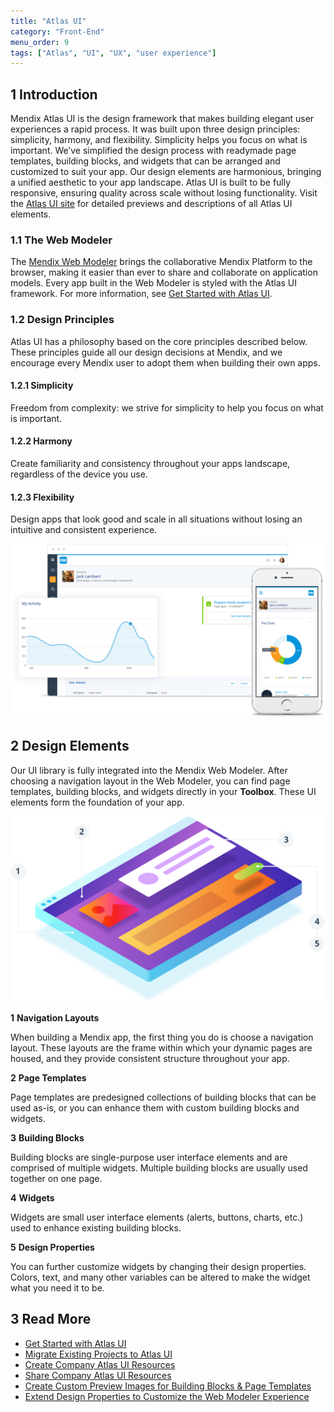 ```yaml
---
title: "Atlas UI"
category: "Front-End"
menu_order: 9
tags: ["Atlas", "UI", "UX", "user experience"]
---
```


## 1 Introduction

Mendix Atlas UI is the design framework that makes building elegant user experiences a rapid process. It was built upon three design principles: simplicity, harmony, and flexibility. Simplicity helps you focus on what is important. We’ve simplified the design process with readymade page templates, building blocks, and widgets that can be arranged and customized to suit your app. Our design elements are harmonious, bringing a unified aesthetic to your app landscape. Atlas UI is built to be fully responsive, ensuring quality across scale without losing functionality. Visit the [Atlas UI site](https://atlas.mendix.com/) for detailed previews and descriptions of all Atlas UI elements.

### 1.1 The Web Modeler

The [Mendix Web Modeler](/studio) brings the collaborative Mendix Platform to the browser, making it easier than ever to share and collaborate on application models. Every app built in the Web Modeler is styled with the Atlas UI framework. For more information, see [Get Started with Atlas UI](get-started-with-atlasui). 

### 1.2 Design Principles

Atlas UI has a philosophy based on the core principles described below. These principles guide all our design decisions at Mendix, and we encourage every Mendix user to adopt them when building their own apps.

#### 1.2.1 Simplicity

Freedom from complexity: we strive for simplicity to help you focus on what is important.

#### 1.2.2 Harmony

Create familiarity and consistency throughout your apps landscape, regardless of the device you use.

#### 1.2.3 Flexibility

Design apps that look good and scale in all situations without losing an intuitive and consistent experience.

![](attachments/howto/atlas_ui_preview.png)

## 2 Design Elements

Our UI library is fully integrated into the Mendix Web Modeler. After choosing a navigation layout in the Web Modeler, you can find page templates, building blocks, and widgets directly in your **Toolbox**. These UI elements form the foundation of your app.

![](attachments/howto/designelements.png)

**1** **Navigation Layouts**

When building a Mendix app, the first thing you do is choose a navigation layout. These layouts are the frame within which your dynamic pages are housed, and they provide consistent structure throughout your app.

**2** **Page Templates**

Page templates are predesigned collections of building blocks that can be used as-is, or you can enhance them with custom building blocks and widgets.

**3** **Building Blocks**

Building blocks are single-purpose user interface elements and are comprised of multiple widgets. Multiple building blocks are usually used together on one page.

**4** **Widgets**

Widgets are small user interface elements (alerts, buttons, charts, etc.) used to enhance existing building blocks.

**5** **Design Properties**

You can further customize widgets by changing their design properties. Colors, text, and many other variables can be altered to make the widget what you need it to be.

## 3 Read More

* [Get Started with Atlas UI](get-started-with-atlasui)
* [Migrate Existing Projects to Atlas UI](migrate-existing-projects-to-atlasui)
* [Create Company Atlas UI Resources](create-company-atlas-ui-resources)
* [Share Company Atlas UI Resources](share-company-atlas-ui-resources)
* [Create Custom Preview Images for Building Blocks & Page Templates](create-custom-preview-images-for-building-blocks-and-page-templates)
* [Extend Design Properties to Customize the Web Modeler Experience](extend-design-properties-to-customize-the-web-modeler-experience)

